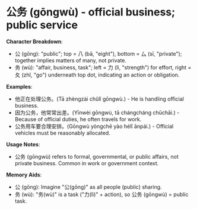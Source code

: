 # **公务 (gōngwù) - official business; public service**

**Character Breakdown**:  
- 公 (gōng): "public"; top = 八 (bā, "eight"), bottom = 厶 (sī, "private"); together implies matters of many, not private.  
- 务 (wù): "affair, business, task"; left = 力 (lì, "strength") for effort, right = 夂 (zhǐ, "go") underneath top dot, indicating an action or obligation.

**Examples**:  
- 他正在处理公务。(Tā zhèngzài chǔlǐ gōngwù.) - He is handling official business.  
- 因为公务，他常常出差。(Yīnwèi gōngwù, tā chángcháng chūchāi.) - Because of official duties, he often travels for work.  
- 公务用车要合理安排。(Gōngwù yòngchē yào hélǐ ānpái.) - Official vehicles must be reasonably allocated.

**Usage Notes**:  
- 公务 (gōngwù) refers to formal, governmental, or public affairs, not private business. Common in work or government context.

**Memory Aids**:  
- 公 (gōng): Imagine "公(gōng)" as all people (public) sharing.  
- 务 (wù): "务(wù)" is a task ("力(lì)" + action), so 公务 (gōngwù) = public task.